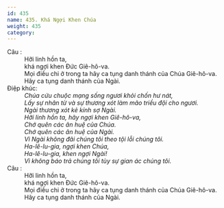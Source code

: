 ```yaml
---
id: 435
name: 435. Khá Ngợi Khen Chúa
weight: 435
category: 
---
```

<dl><dt>Câu :</dt><dd data-verse="1">Hỡi linh hồn ta, <br/>khá ngợi khen Đức Giê-hô-va. <br/>Mọi điều chi ở trong ta hãy ca tụng danh thánh của Chúa Giê-hô-va. <br/>Hãy ca tụng danh thánh của Ngài. </dd><dt>Điệp khúc:</dt><dd data-chorus="1"><em>Chúa cứu chuộc mạng sống ngươi khỏi chốn hư nát, <br/>Lấy sự nhân từ và sự thương xót làm mão triều đội cho ngươi. <br/>Ngài thương xót kẻ kính sợ Ngài. <br/>Hỡi linh hồn ta, hãy ngợi khen Giê-hô-va, <br/>Chớ quên các ân huệ của Chúa. <br/>Chớ quên các ân huệ của Ngài. <br/>Vì Ngài không đãi chúng tôi theo tội lỗi chúng tôi. <br/>Ha-lê-lu-gia, ngợi khen Chúa, <br/>Ha-lê-lu-gia, khen ngợi Ngài! <br/>Vì không báo trả chúng tôi tùy sự gian ác chúng tôi. </em></dd><dt>Câu :</dt><dd data-verse="1">Hỡi linh hồn ta, <br/>khá ngợi khen Đức Giê-hô-va. <br/>Mọi điều chi ở trong ta hãy ca tụng danh thánh của Chúa Giê-hô-va. <br/>Hãy ca tụng danh thánh của Ngài. </dd></dl>
